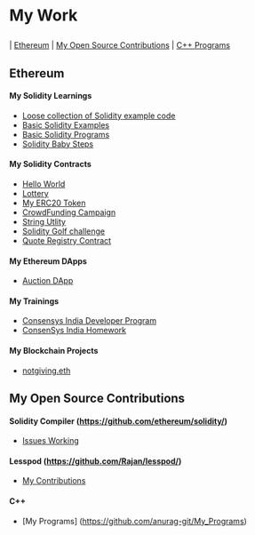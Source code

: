 # My Work</p>

| [Ethereum](#ethereum) | [My Open Source Contributions](#opensource) | [C++ Programs](#C++)


## Ethereum

#### My Solidity Learnings
- [Loose collection of Solidity example code](https://github.com/anurag-git/solidity-examples)
- [Basic Solidity Examples](https://github.com/anurag-git/learning-solidity)
- [Basic Solidity Programs](https://github.com/anurag-git/solidity-by-example)
- [Solidity Baby Steps](https://github.com/anurag-git/solidity-baby-steps)

#### My Solidity Contracts
- [Hello World](https://github.com/anurag-git/My-Solidity-Programs/tree/master/HelloWorld)
- [Lottery](https://github.com/anurag-git/My-Solidity-Programs/tree/master/Lottery)
- [My ERC20 Token](https://github.com/anurag-git/My-Solidity-Programs/tree/master/Tokens)
- [CrowdFunding Campaign](https://github.com/anurag-git/My-Solidity-Programs/tree/master/Campaign)
- [String Utlity](https://github.com/anurag-git/My-Solidity-Programs/tree/master/strings)
- [Solidity Golf challenge](https://github.com/anurag-git/My-Solidity-Programs/tree/master/Solidity_Golf_Challenge)
- [Quote Registry Contract](https://github.com/anurag-git/My-Solidity-Programs/tree/master/QuoteRegistry)

#### My Ethereum DApps
- [Auction DApp](https://github.com/anurag-git/Auction-Dapp)

#### My Trainings
- [Consensys India Developer Program](https://github.com/anurag-git/india-training)
- [ConsenSys India Homework](https://github.com/anurag-git/Consensys-India)

#### My Blockchain Projects
- [notgiving.eth](https://github.com/notgiving)

## My Open Source Contributions

#### Solidity Compiler (https://github.com/ethereum/solidity/)
- [Issues Working](https://github.com/ethereum/solidity/pulls/anurag-git)


#### Lesspod (https://github.com/Rajan/lesspod/)
- [My Contributions](https://github.com/Rajan/lesspod/commits?author=anurag-git)

#### C++
- [My Programs] (https://github.com/anurag-git/My_Programs)

